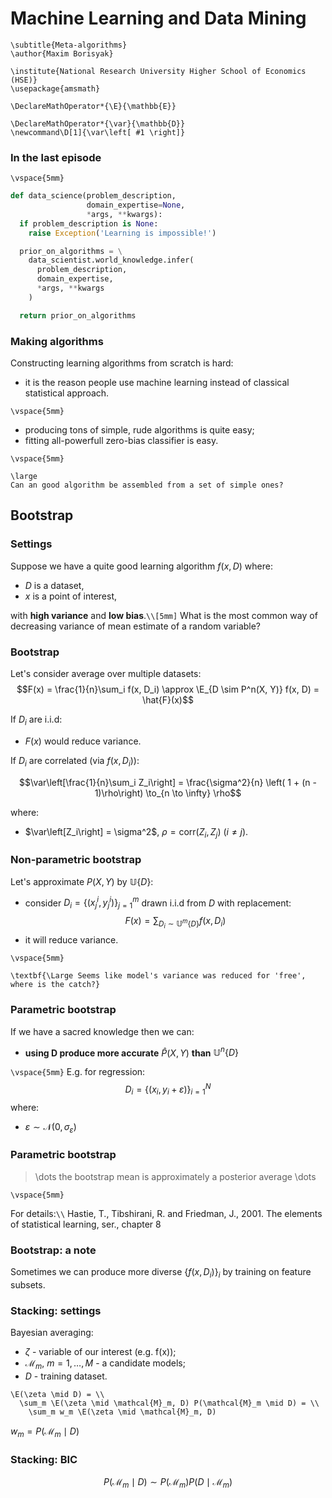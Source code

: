 #  Machine Learning and Data Mining

~~~
\subtitle{Meta-algorithms}
\author{Maxim Borisyak}

\institute{National Research University Higher School of Economics (HSE)}
\usepackage{amsmath}

\DeclareMathOperator*{\E}{\mathbb{E}}

\DeclareMathOperator*{\var}{\mathbb{D}}
\newcommand\D[1]{\var\left[ #1 \right]}
~~~

### In the last episode

`\vspace{5mm}`

```python
def data_science(problem_description,
                 domain_expertise=None,
                 *args, **kwargs):
  if problem_description is None:
    raise Exception('Learning is impossible!')

  prior_on_algorithms = \
    data_scientist.world_knowledge.infer(
      problem_description,
      domain_expertise,
      *args, **kwargs
    )

  return prior_on_algorithms
```

### Making algorithms

Constructing learning algorithms from scratch is hard:
- it is the reason people use machine learning instead of classical statistical approach.

`\vspace{5mm}`

- producing tons of simple, rude algorithms is quite easy;
- fitting all-powerfull zero-bias classifier is easy.

`\vspace{5mm}`

~~~center
\large
Can an good algorithm be assembled from a set of simple ones?
~~~

## Bootstrap

### Settings

Suppose we have a quite good learning algorithm $f(x, D)$ where:
- $D$ is a dataset,
- $x$ is a point of interest,

with **high variance** and **low bias**.`\\[5mm]`
What is the most common way of decreasing variance of mean estimate of a random variable?

### Bootstrap

Let's consider average over multiple datasets:
$$F(x) = \frac{1}{n}\sum_i f(x, D_i) \approx \E_{D \sim P^n(X, Y)} f(x, D) = \hat{F}(x)$$

If $D_i$ are i.i.d:
- $F(x)$ would reduce variance.

If $D_i$ are correlated (via $f(x, D_i)$):

$$\var\left[\frac{1}{n}\sum_i Z_i\right] = \frac{\sigma^2}{n} \left( 1 + (n - 1)\rho\right) \to_{n \to \infty} \rho$$

where:
- $\var\left[Z_i\right] = \sigma^2$, $\rho = \mathrm{corr}(Z_i, Z_j)$ ($i \neq j$).

### Non-parametric bootstrap

Let's approximate $P(X, Y)$ by $\mathbb{U}\left\{ D \right\}$:
- consider $D_i = \{(x^i_j, y^i_j)\}^{m}_{j = 1}$ drawn i.i.d from $D$ with replacement:
  $$F(x) = \sum_{D_i \sim \mathbb{U}^m\left\{ D \right\}} f(x, D_i)$$
- it will reduce variance.

`\vspace{5mm}`

~~~center
\textbf{\Large Seems like model's variance was reduced for 'free', where is the catch?}
~~~

### Parametric bootstrap

If we have a sacred knowledge then we can:
- **using D produce more accurate** $\hat{P}(X, Y)$ **than** $\mathbb{U}^n\left\{D\right\}$

`\vspace{5mm}`
E.g. for regression:
$$D_i = \{(x_i, y_i + \varepsilon)\}^N_{i = 1}$$
where:
- $\varepsilon \sim \mathcal{N}(0, \sigma_\varepsilon)$

### Parametric bootstrap

> \dots the bootstrap mean is approximately a posterior average \dots

`\vspace{5mm}`

For details:`\\`
Hastie, T., Tibshirani, R. and Friedman, J., 2001. The elements of statistical learning, ser., chapter 8

### Bootstrap: a note

Sometimes we can produce more diverse $\{f(x, D_i)\}_i$ by
training on feature subsets.

### Stacking: settings

Bayesian averaging:
- $\zeta$ - variable of our interest (e.g. f(x));
- $\mathcal{M}_m$, $m = 1, \dots, M$ - a candidate models;
- $D$ - training dataset.

~~~multline*
\E(\zeta \mid D) = \\
  \sum_m \E(\zeta \mid \mathcal{M}_m, D) P(\mathcal{M}_m \mid D) = \\
    \sum_m w_m \E(\zeta \mid \mathcal{M}_m, D)
~~~

$w_m = P(\mathcal{M}_m \mid D)$

### Stacking: BIC

$$P(\mathcal{M}_m \mid D) \sim P(\mathcal{M}_m) P(D \mid \mathcal{M}_m)$$

